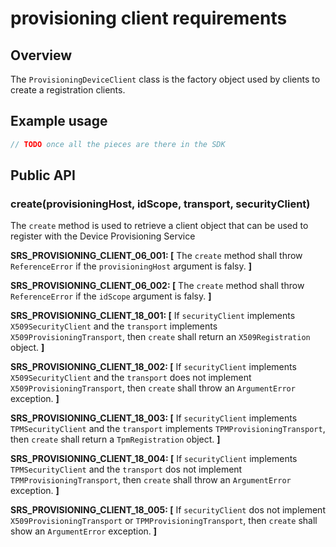 # provisioning client requirements

## Overview

The `ProvisioningDeviceClient` class is the factory object used by clients to create a registration clients.

## Example usage

```js
// TODO once all the pieces are there in the SDK

```

## Public API

### create(provisioningHost, idScope, transport, securityClient)

The `create` method is used to retrieve a client object that can be used to register with the Device Provisioning Service

**SRS_PROVISIONING_CLIENT_06_001: [** The `create` method shall throw `ReferenceError` if the `provisioningHost` argument is falsy. **]**

**SRS_PROVISIONING_CLIENT_06_002: [** The `create` method shall throw `ReferenceError` if the `idScope` argument is falsy. **]**

**SRS_PROVISIONING_CLIENT_18_001: [** If `securityClient` implements `X509SecurityClient` and the `transport` implements `X509ProvisioningTransport`, then `create` shall
return an `X509Registration` object. **]**

**SRS_PROVISIONING_CLIENT_18_002: [** If `securityClient` implements `X509SecurityClient` and the `transport` does not implement `X509ProvisioningTransport`, then `create` shall throw an `ArgumentError` exception. **]**

**SRS_PROVISIONING_CLIENT_18_003: [** If `securityClient` implements `TPMSecurityClient` and the `transport` implements `TPMProvisioningTransport`, then `create` shall return a `TpmRegistration` object. **]**

**SRS_PROVISIONING_CLIENT_18_004: [** If `securityClient` implements `TPMSecurityClient` and the `transport` dos not implement `TPMProvisioningTransport`, then `create` shall throw an `ArgumentError` exception. **]**

**SRS_PROVISIONING_CLIENT_18_005: [** If `securityClient` dos not implement `X509ProvisioningTransport` or `TPMProvisioningTransport`, then `create` shall show an `ArgumentError` exception. **]**